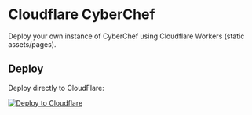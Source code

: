 # Cloudflare CyberChef
Deploy your own instance of CyberChef using Cloudflare Workers (static assets/pages).
## Deploy
Deploy directly to CloudFlare:

[![Deploy to Cloudflare](https://deploy.workers.cloudflare.com/button)](https://deploy.workers.cloudflare.com/?url=https://github.com/bman46/CyberChef-Dependabot.git)